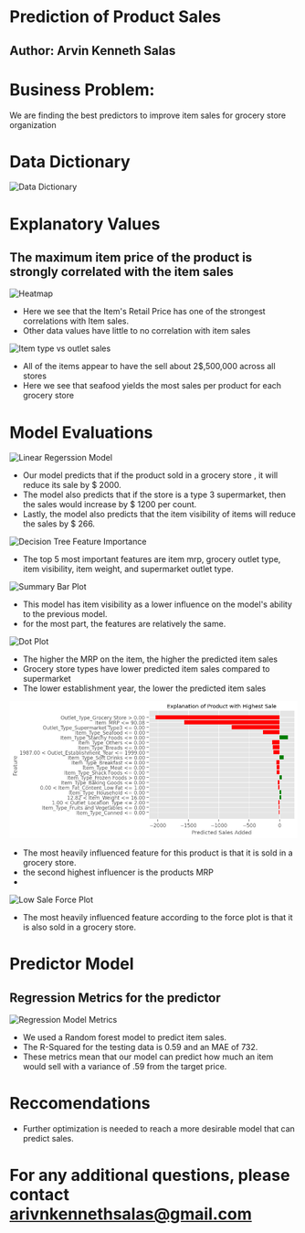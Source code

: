 # Prediction of Product Sales
## Author: Arvin Kenneth Salas
# Business Problem:
We are finding the best predictors to improve item sales for grocery store organization
# Data Dictionary
![Data Dictionary](https://github.com/aksalas/Prediction-of-Product-Sales/assets/95392861/0576e26e-9a26-4573-a173-6238514939df)
# Explanatory Values
## The maximum item price of the product is strongly correlated with the item sales

![Heatmap](https://github.com/aksalas/Prediction-of-Product-Sales/assets/95392861/aa49e07a-dca4-4e81-809b-a080f38f4420)
- Here we see that the Item's Retail Price has one of the strongest correlations with Item sales.
- Other data values have little to no correlation with item sales

![Item type vs outlet sales](https://github.com/aksalas/Prediction-of-Product-Sales/assets/95392861/b16b0f97-410f-4121-94b4-26ab8760ae77)
- All of the items appear to have the sell about 2$,500,000 across all stores
- Here we see that seafood yields the most sales per product for each grocery store

# Model Evaluations
![Linear Regerssion Model](https://github.com/aksalas/Prediction-of-Product-Sales/assets/95392861/621106fb-bd35-497c-b993-a199716f78b4)
- Our model predicts that if the product sold in a grocery store , it will reduce its sale by $ 2000.
- The model also predicts that if the store is a type 3 supermarket, then the sales would increase by $ 1200 per count.
- Lastly, the model also predicts that the item visibility of items will reduce the sales by $ 266.

![Decision Tree Feature Importance](https://github.com/aksalas/Prediction-of-Product-Sales/assets/95392861/5aca3074-14ff-4bab-885e-81ea62c63f41)
- The top 5 most important features are item mrp, grocery outlet type, item visibility, item weight, and supermarket outlet type.

![Summary Bar Plot](https://github.com/aksalas/Prediction-of-Product-Sales/assets/95392861/c70459b7-8546-40f5-a3ca-321eeb598ca3)
- This model has item visibility as a lower influence on the model's ability to the previous model.
- for the most part, the features are relatively the same.

![Dot Plot](https://github.com/aksalas/Prediction-of-Product-Sales/assets/95392861/f6a64b8f-7c82-4f1a-b711-b00516bd01ad)
- The higher the MRP on the item, the higher the predicted item sales
- Grocery store types have lower predicted item sales compared to supermarket
- The lower establishment year, the lower the predicted item sales

![High Sale](https://github.com/aksalas/Prediction-of-Product-Sales/blob/main/high_sale_explanation.png)
- The most heavily influenced feature for this product is that it is sold in a grocery store.
- the second highest influencer is the products MRP
- 
![Low Sale Force Plot](https://github.com/aksalas/Prediction-of-Product-Sales/assets/95392861/66cb5817-a3c6-4289-850f-00a82089c6c3)
- The most heavily influenced feature according to the force plot is that it is also sold in a grocery store.


# Predictor Model
## Regression Metrics for the predictor
![Regression Model Metrics](https://github.com/aksalas/Prediction-of-Product-Sales/assets/95392861/9f06858f-d83b-4dd7-9be3-893fbc1f3c5e)
- We used a Random forest model to predict item sales.
- The R-Squared for the testing data is 0.59 and an MAE of 732.
- These metrics mean that our model can predict how much an item would sell with a variance of .59 from the target price.
# Reccomendations
- Further optimization is needed to reach a more desirable model that can predict sales.
# For any additional questions, please contact arivnkennethsalas@gmail.com
